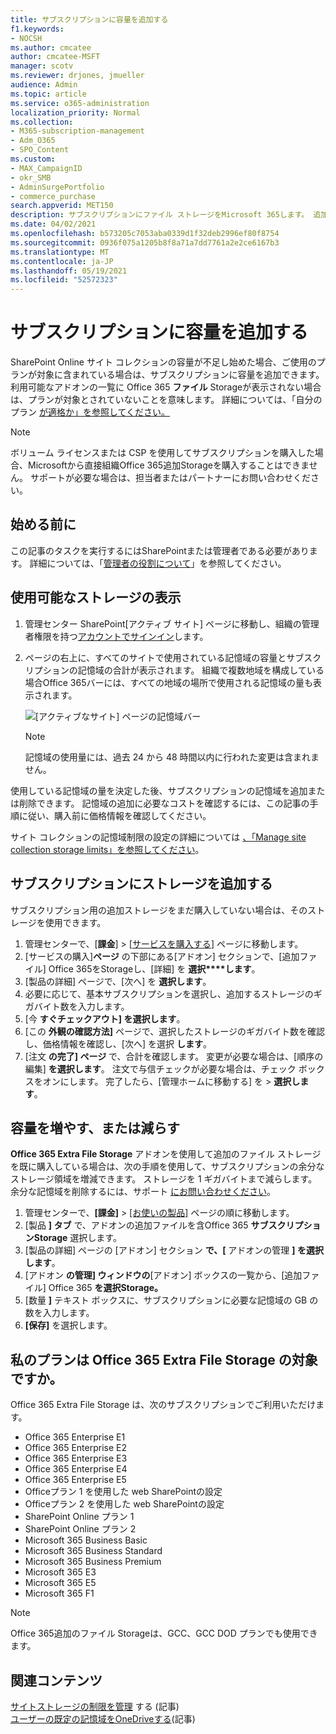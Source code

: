 ```yaml
---
title: サブスクリプションに容量を追加する
f1.keywords:
- NOCSH
ms.author: cmcatee
author: cmcatee-MSFT
manager: scotv
ms.reviewer: drjones, jmueller
audience: Admin
ms.topic: article
ms.service: o365-administration
localization_priority: Normal
ms.collection:
- M365-subscription-management
- Adm_O365
- SPO_Content
ms.custom:
- MAX_CampaignID
- okr_SMB
- AdminSurgePortfolio
- commerce_purchase
search.appverid: MET150
description: サブスクリプションにファイル ストレージをMicrosoft 365します。 追加のファイル ストレージを使用すると、オンラインおよびサーバーにSharePointコンテンツをOneDrive。
ms.date: 04/02/2021
ms.openlocfilehash: b573205c7053aba0339d1f32deb2996ef80f8754
ms.sourcegitcommit: 0936f075a1205b8f8a71a7dd7761a2e2ce6167b3
ms.translationtype: MT
ms.contentlocale: ja-JP
ms.lasthandoff: 05/19/2021
ms.locfileid: "52572323"
---
```

# <a name="add-storage-space-for-your-subscription"></a>サブスクリプションに容量を追加する

SharePoint Online サイト コレクションの容量が不足し始めた場合、ご使用のプランが対象に含まれている場合は、サブスクリプションに容量を追加できます。 利用可能なアドオンの一覧に Office 365 **ファイル** Storageが表示されない場合は、プランが対象とされていないことを意味します。 詳細については、「自分のプラン [が適格か」を参照してください。](#is-my-plan-eligible-for-office-365-extra-file-storage)

> [!NOTE]
> ボリューム ライセンスまたは CSP を使用してサブスクリプションを購入した場合、Microsoftから直接組織Office 365追加Storageを購入することはできません。 サポートが必要な場合は、担当者またはパートナーにお問い合わせください。

## <a name="before-you-begin"></a>始める前に

この記事のタスクを実行するにはSharePointまたは管理者である必要があります。 詳細については、「[管理者の役割について](../admin/add-users/about-admin-roles.md)」を参照してください。

## <a name="view-available-storage"></a>使用可能なストレージの表示

1. 管理センター SharePoint[アクティブ サイト] ページ<a href="https://admin.microsoft.com/sharepoint?page=siteManagement&modern=true" target="_blank"></a>に移動し、組織の管理者権限を持つ[アカウントでサインイン](/sharepoint/sharepoint-admin-role)します。

2. ページの右上に、すべてのサイトで使用されている記憶域の容量とサブスクリプションの記憶域の合計が表示されます。 組織で複数地域を構成している場合Office 365バーには、すべての地域の場所で使用される記憶域の量も表示されます。

   ![[アクティブなサイト] ページの記憶域バー](/sharepoint/sharepointonline/media/active-sites-storage-bar.png)

   > [!NOTE]
   > 記憶域の使用量には、過去 24 から 48 時間以内に行われた変更は含まれません。

使用している記憶域の量を決定した後、サブスクリプションの記憶域を追加または削除できます。 記憶域の追加に必要なコストを確認するには、この記事の手順に従い、購入前に価格情報を確認してください。
  
サイト コレクションの記憶域制限の設定の詳細については [、「Manage site collection storage limits」を参照してください](/sharepoint/manage-site-collection-storage-limits)。
  
## <a name="add-storage-to-your-subscription"></a>サブスクリプションにストレージを追加する

サブスクリプション用の追加ストレージをまだ購入していない場合は、そのストレージを使用できます。

1. 管理センターで、[**課金**] \> [<a href="https://go.microsoft.com/fwlink/p/?linkid=868433" target="_blank">サービスを購入する</a>] ページに移動します。
2. [サービスの購入]**ページ** の下部にある[アドオン] セクションで、[追加ファイル] Office 365をStorageし、[詳細] を **選択****します**。
3. [製品の詳細] ページで、[次へ] を **選択します**。
4. 必要に応じて、基本サブスクリプションを選択し、追加するストレージのギガバイト数を入力します。
5. [今 **すぐチェックアウト] を選択します**。
6. [この **外観の確認方法]** ページで、選択したストレージのギガバイト数を確認し、価格情報を確認し、[次へ] を選択 **します**。
7. [注文 **の完了] ページ** で、合計を確認します。 変更が必要な場合は、[順序の編集] **を選択します**。 注文で与信チェックが必要な場合は、チェック ボックスをオンにします。 完了したら、[管理ホームに移動する] を \> **選択します**。

## <a name="increase-or-decrease-storage"></a>容量を増やす、または減らす

**Office 365 Extra File Storage** アドオンを使用して追加のファイル ストレージを既に購入している場合は、次の手順を使用して、サブスクリプションの余分なストレージ領域を増減できます。 ストレージを 1 ギガバイトまで減らします。 余分な記憶域を削除するには、サポート [にお問い合わせください](../business-video/get-help-support.md)。

1. 管理センターで、**[課金]** \> <a href="https://go.microsoft.com/fwlink/p/?linkid=842054" target="_blank">[お使いの製品]</a> ページの順に移動します。
2. [製品 **] タブ** で、アドオンの追加ファイルを含Office 365 **サブスクリプションStorage** 選択します。
3. [製品の詳細] ページの [アドオン] セクション **で、[** アドオンの管理 **] を選択します**。
4. [アドオン **の管理] ウィンドウの**[アドオン] ボックスの一覧から、[追加ファイル] Office 365 **を選択Storage。**
5. [数量 **]** テキスト ボックスに、サブスクリプションに必要な記憶域の GB の数を入力します。
6. **[保存]** を選択します。

## <a name="is-my-plan-eligible-for-office-365-extra-file-storage"></a>私のプランは Office 365 Extra File Storage の対象ですか。

Office 365 Extra File Storage は、次のサブスクリプションでご利用いただけます。
  
- Office 365 Enterprise E1
- Office 365 Enterprise E2
- Office 365 Enterprise E3
- Office 365 Enterprise E4
- Office 365 Enterprise E5
- Officeプラン 1 を使用した web SharePointの設定
- Officeプラン 2 を使用した web SharePointの設定
- SharePoint Online プラン 1
- SharePoint Online プラン 2
- Microsoft 365 Business Basic
- Microsoft 365 Business Standard
- Microsoft 365 Business Premium
- Microsoft 365 E3
- Microsoft 365 E5
- Microsoft 365 F1

> [!NOTE]
> Office 365追加のファイル Storageは、GCC、GCC DOD プランでも使用できます。

## <a name="related-content"></a>関連コンテンツ

[サイトストレージの制限を管理](/sharepoint/manage-site-collection-storage-limits) する (記事)\
[ユーザーの既定の記憶域をOneDriveする](/onedrive/set-default-storage-space)(記事)
